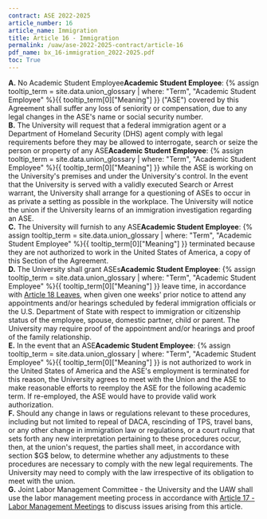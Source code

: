 ```yaml
---
contract: ASE 2022-2025
article_number: 16
article_name: Immigration
title: Article 16 - Immigration
permalink: /uaw/ase-2022-2025-contract/article-16
pdf_name: bx_16-immigration_2022-2025.pdf
toc: True
---
```



<div class="lvl1"><b>A.</b> No <span class="tooltip">Academic Student Employee<span class="tooltip-text"><b>Academic Student Employee</b>: {% assign tooltip_term = site.data.union_glossary | where: "Term", "Academic Student Employee" %}{{ tooltip_term[0]["Meaning"] }}</span></span> ("ASE") covered by this Agreement shall suffer any loss of seniority or compensation, due to any legal changes in the ASE's name or social security number.</div>
<div class="lvl1"><b>B.</b> The University will request that a federal immigration agent or a Department of Homeland Security (DHS) agent comply with legal requirements before they may be allowed to interrogate, search or seize the person or property of any <span class="tooltip">ASE<span class="tooltip-text"><b>Academic Student Employee</b>: {% assign tooltip_term = site.data.union_glossary | where: "Term", "Academic Student Employee" %}{{ tooltip_term[0]["Meaning"] }}</span></span> while the ASE is working on the University's premises and under the University's control. In the event that the University is served with a validly executed Search or Arrest warrant, the University shall arrange for a questioning of ASEs to occur in as private a setting as possible in the workplace. The University will notice the union if the University learns of an immigration investigation regarding an ASE.</div>
<div class="lvl1"><b>C.</b> The University will furnish to any <span class="tooltip">ASE<span class="tooltip-text"><b>Academic Student Employee</b>: {% assign tooltip_term = site.data.union_glossary | where: "Term", "Academic Student Employee" %}{{ tooltip_term[0]["Meaning"] }}</span></span> terminated because they are not authorized to work in the United States of America, a copy of this Section of the Agreement.</div>
<div class="lvl1"><b>D.</b> The University shall grant <span class="tooltip">ASEs<span class="tooltip-text"><b>Academic Student Employee</b>: {% assign tooltip_term = site.data.union_glossary | where: "Term", "Academic Student Employee" %}{{ tooltip_term[0]["Meaning"] }}</span></span> leave time, in accordance with <a href="/uaw/ase-2022-2025-contract/article-18">Article 18 Leaves</a>, when given one weeks' prior notice to attend any appointments and/or hearings scheduled by federal immigration officials or the U.S. Department of State with respect to immigration or citizenship status of the employee, spouse, domestic partner, child or parent. The University may require proof of the appointment and/or hearings and proof of the family relationship.</div>
<div class="lvl1"><b>E.</b> In the event that an <span class="tooltip">ASE<span class="tooltip-text"><b>Academic Student Employee</b>: {% assign tooltip_term = site.data.union_glossary | where: "Term", "Academic Student Employee" %}{{ tooltip_term[0]["Meaning"] }}</span></span> is not authorized to work in the United States of America and the ASE's employment is terminated for this reason, the University agrees to meet with the Union and the ASE to make reasonable efforts to reemploy the ASE for the following academic term. If re-employed, the ASE would have to provide valid work authorization.</div>
<div class="lvl1"><b>F.</b> Should any change in laws or regulations relevant to these procedures, including but not limited to repeal of DACA, rescinding of TPS, travel bans, or any other change in immigration law or regulations, or a court ruling that sets forth any new interpretation pertaining to these procedures occur, then, at the union's request, the parties shall meet, in accordance with section $G$ below, to determine whether any adjustments to these procedures are necessary to comply with the new legal requirements. The University may need to comply with the law irrespective of its obligation to meet with the union.</div>
<div class="lvl1"><b>G.</b> Joint Labor Management Committee - the University and the UAW shall use the labor management meeting process in accordance with <a href="/uaw/ase-2022-2025-contract/article-17">Article 17 - Labor Management Meetings</a> to discuss issues arising from this article.
</div>
